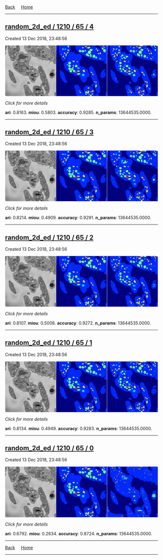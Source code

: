 
[Back](..)&nbsp;&nbsp;&nbsp;&nbsp;&nbsp;[Home](https://leapmanlab.github.io/snapshots)

---

<div class="summary"><a href="4"><h2>random_2d_ed / 1210 / 65 / 4</h2></a><p>Created 13 Dec 2018, 23:48:56
</p><a href="4"><img src="4/media/summary.png" align="center"></a><p>
<i>Click for more details</i>
</p></div>

**ari**: 0.8163. **miou**: 0.5803. **accuracy**: 0.9285. **n_params**: 13644535.0000. 

---

<div class="summary"><a href="3"><h2>random_2d_ed / 1210 / 65 / 3</h2></a><p>Created 13 Dec 2018, 23:48:56
</p><a href="3"><img src="3/media/summary.png" align="center"></a><p>
<i>Click for more details</i>
</p></div>

**ari**: 0.8214. **miou**: 0.4909. **accuracy**: 0.9291. **n_params**: 13644535.0000. 

---

<div class="summary"><a href="2"><h2>random_2d_ed / 1210 / 65 / 2</h2></a><p>Created 13 Dec 2018, 23:48:56
</p><a href="2"><img src="2/media/summary.png" align="center"></a><p>
<i>Click for more details</i>
</p></div>

**ari**: 0.8107. **miou**: 0.5008. **accuracy**: 0.9272. **n_params**: 13644535.0000. 

---

<div class="summary"><a href="1"><h2>random_2d_ed / 1210 / 65 / 1</h2></a><p>Created 13 Dec 2018, 23:48:56
</p><a href="1"><img src="1/media/summary.png" align="center"></a><p>
<i>Click for more details</i>
</p></div>

**ari**: 0.8134. **miou**: 0.4949. **accuracy**: 0.9283. **n_params**: 13644535.0000. 

---

<div class="summary"><a href="0"><h2>random_2d_ed / 1210 / 65 / 0</h2></a><p>Created 13 Dec 2018, 23:48:56
</p><a href="0"><img src="0/media/summary.png" align="center"></a><p>
<i>Click for more details</i>
</p></div>

**ari**: 0.6792. **miou**: 0.2634. **accuracy**: 0.8724. **n_params**: 13644535.0000. 

---

[Back](..)&nbsp;&nbsp;&nbsp;&nbsp;&nbsp;[Home](https://leapmanlab.github.io/snapshots)

---